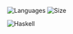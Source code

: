 ![Languages](https://img.shields.io/github/languages/count/szkolakowski/my-coding?color=red&style=for-the-badge)
![Size](https://img.shields.io/github/languages/code-size/szkolakowski/my-coding?color=red&style=for-the-badge)

![Haskell](https://img.shields.io/badge/Haskell-5e5086?style=flat&logo=haskell&logoColor=white)